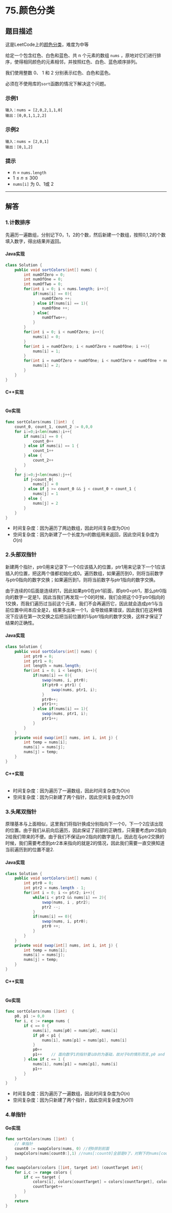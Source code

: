 # 75.颜色分类

## 题目描述

这是LeetCode上的[颜色分类](https://leetcode-cn.com/problems/sort-colors/)，难度为中等

给定一个包含红色、白色和蓝色、共 n 个元素的数组 `nums` ，原地对它们进行排序，使得相同颜色的元素相邻，并按照红色、白色、蓝色顺序排列。

我们使用整数 0、 1 和 2 分别表示红色、白色和蓝色。

必须在不使用库的`sort`函数的情况下解决这个问题。

### 示例1

```
输入：nums = [2,0,2,1,1,0]
输出：[0,0,1,1,2,2]
```

### 示例2

```
输入：nums = [2,0,1]
输出：[0,1,2]
```

### 提示

- n = `nums.length`
- $1 \leq n \leq 300$
- `nums[i]` 为 0、1或 2

***

## 解答

### 1.计数排序

先遍历一遍数组，分别记下0，1，2的个数，然后新建一个数组，按照0,1,2的个数填入数字，得出结果并返回。

#### Java实现

```java
class Solution {
    public void sortColors(int[] nums) {
        int numOfZero = 0;
        int numOfOne = 0;
        int numOfTwo = 0;
        for(int i = 0; i < nums.length; i++){
            if(nums[i] == 0){
                numOfZero ++;
            } else if(nums[i] == 1){
                numOfOne ++;
            } else{
                numOfTwo++;
            }
        }
        for(int i = 0; i < numOfZero; i++){
            nums[i] = 0;
        }
        for(int i = numOfZero; i < numOfZero + numOfOne; i ++){
            nums[i] = 1;
        }
        for(int i = numOfZero + numOfOne; i < numOfZero + numOfOne + numOfTwo; i++){
            nums[i] = 2;
        }
    }
}
```

#### C++实现

```

```

#### Go实现

```go
func sortColors(nums []int)  {
    count_0, count_1, count_2 := 0,0,0
    for i:=0;i<len(nums);i++{
        if nums[i] == 0 {
            count_0++
        } else if nums[i] == 1 {
            count_1++
        } else {
            count_2++
        }
    }
    for j:=0;j<len(nums);j++{
        if j<count_0{
            nums[j] = 0
        } else if j >= count_0 && j < count_0 + count_1 {
            nums[j] = 1
        } else {
            nums[j] = 2
        }
    }
}
```

* 时间复杂度：因为遍历了两边数组，因此时间复杂度为$O(n)$
* 空间复杂度：因为新建了一个长度为n的数组用来返回，因此空间复杂度为$O(n)$

### 2.头部双指针

新建两个指针，ptr0用来记录下一个0应该插入的位置，ptr1用来记录下一个1应该插入的位置，把这两个值都初始化成0。遍历数组，如果遍历到0，则将当前数字与ptr0指向的数字交换；如果遍历到1，则将当前数字与ptr1指向的数字交换。

由于连续的0后面是连续的1，因此如果ptr0在ptr1前面，即ptr0<ptr1，那么ptr0指向的数字一定是1，因此当我们再发现一个0的时候，我们会把这个0于ptr0指向的1交换，而我们遍历过当前这个元素，我们不会再遍历它，因此就会造成ptr1与当前位置中间本应全是2，结果多出来一个1，会导致结果错误，因此我们在这种情况下应该在第一次交换之后把当前位置的1与ptr1指向的数字交换，这样才保证了结果的正确性。

#### Java实现

```Java
class Solution {
    public void sortColors(int[] nums) {
        int ptr0 = 0;
        int ptr1 = 0;
        int length = nums.length;
        for(int i = 0; i < length; i++){
            if(nums[i] == 0){
                swap(nums, i, ptr0);
                if(ptr0 < ptr1) {
                    swap(nums, ptr1, i);
                }
                ptr0++;
                ptr1++;
            } else if(nums[i] == 1){
                swap(nums, ptr1, i);
                ptr1++;
            }
        }
    }
    private void swap(int[] nums, int i, int j) {
        int temp = nums[i];
        nums[i] = nums[j];
        nums[j] = temp;
    }
}
```

#### C++实现

```

```

* 时间复杂度：因为遍历了一遍数组，因此时间复杂度为$O(n)$
* 空间复杂度：因为只新建了两个指针，因此空间复杂度为$O(1)$​

### 3.头尾双指针

原理基本与上面相似，这里我们将指针换成分别指向下一个0，下一个2应该出现的位置。由于我们从前向后遍历，因此保证了前部的正确性，只需要考虑ptr2指向2给我们带来的不便。由于我们不保证ptr2指向的数字是几，因此在与ptr2交换的时候，我们需要考虑到ptr2本来指向的就是2的情况，因此我们需要一直交换知道当前遍历到的位置不是2.

#### Java实现

```Java
class Solution {
    public void sortColors(int[] nums) {
        int ptr0 = 0;
        int ptr2 = nums.length - 1;
        for(int i = 0; i <= ptr2; i++){
            while(i < ptr2 && nums[i] == 2){
                swap(nums, i , ptr2);
                ptr2 --;
            }
            if(nums[i] == 0){
                swap(nums, i, ptr0);
                ptr0 ++;
            }
        }
    }
    private void swap(int[] nums, int i, int j) {
        int temp = nums[i];
        nums[i] = nums[j];
        nums[j] = temp;
    }
}
```

#### C++实现

```
```

#### Go实现

```go
func sortColors(nums []int)  {
    p0, p1 := 0,0
    for i, c := range nums {
        if c == 0 {
            nums[i], nums[p0] = nums[p0], nums[i]
            if p0 < p1 {
                nums[i], nums[p1] = nums[p1], nums[i]
            }   
            p0++
            p1++    // 面向数字1的指针要以0的为基础，故对于0的情形而言,p0 and p1双指针同时后移,是得1的情形基于在0的基础上（1的第一位是0最末的后一位）
        } else if c == 1 {
            nums[i], nums[p1] = nums[p1], nums[i]
            p1++
        }
    }
}
```

* 时间复杂度：因为遍历了一遍数组，因此时间复杂度为$O(n)$
* 空间复杂度：因为只新建了两个指针，因此空间复杂度为$O(1)$

### 4.单指针

#### Go实现

``` go
func sortColors(nums []int)  {
    // 单指针
    count0 := swapColors(nums, 0) //把0排到前面
    swapColors(nums[count0:],1) //nums[:count0]全部是0了，对剩下的nums[count0:]把1排到前面
}

func swapColors(colors []int, target int) (countTarget int){
    for i,c := range colors {
        if c == target {
            colors[i], colors[countTarget] = colors[countTarget], colors[i]
            countTarget++
        }
    }
    return 
}
```

